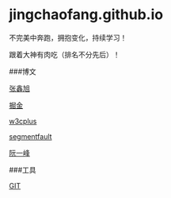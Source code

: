 # jingchaofang.github.io

不完美中奔跑，拥抱变化，持续学习！

跟着大神有肉吃（排名不分先后）！

###博文

[张鑫旭](http://www.zhangxinxu.com/)

[掘金](http://gold.xitu.io)

[w3cplus](http://w3cplus.com)

[segmentfault](https://segmentfault.com/)

[阮一峰](http://www.ruanyifeng.com/blog/)

###工具

[GIT](https://git-scm.com/)
